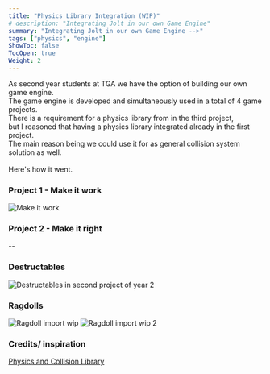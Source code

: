 ```yaml
---
title: "Physics Library Integration (WIP)"
# description: "Integrating Jolt in our own Game Engine"
summary: "Integrating Jolt in our own Game Engine -->"
tags: ["physics", "engine"]
ShowToc: false
TocOpen: true
Weight: 2
---
```


As second year students at TGA we have the option of building our own game engine.<br/>
The game engine is developed and simultaneously used in a total of 4 game projects.<br/>
There is a requirement for a physics library from in the third project,<br/>but I reasoned that having a physics library integrated already in the first project.<br/>
The main reason being we could use it for as general collision system solution as well.<br/><br/>Here's how it went. 

### Project 1 - Make it work
![Make it work](../../gifs/joltMIW.gif)

### Project 2 - Make it right
--

### Destructables
![Destructables in second project of year 2](../../gifs/destructables.gif)

### Ragdolls
![Ragdoll import wip](../../gifs/ragdollWIP.gif)
![Ragdoll import wip 2](../../gifs/ragdoll_Import.gif)

### Credits/ inspiration
[Physics and Collision Library](https://github.com/jrouwe/JoltPhysics)